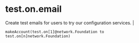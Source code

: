 # test.on.email
Create test emails for users to try our configuration services. |

`makeAccount(test.on[1]@network.Foundation to test.on[n]network.Foundation)`
